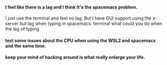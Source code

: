 #### I feel like there is a lag and I think It's the spacemacs problem.
I just use the terminal and feel no lag.
But I have GUI support using the x-server but lag when typing in spacemacs.
terminal what could you do when the lag of typing 

#### test some issues about the CPU when using the WSL2 and spacemacs and the same time.

#### keep your mind of hacking around is what really enlarge your life.
